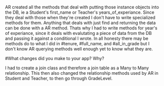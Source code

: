 <!-- Create a new github repo, complete the following deliverables, send me the link to your repo when you're done. You DO NOT have to make me a collaborator
Domain: Student-Teacher
- A Student has a first_name (string)
- A Student has a last_name (string)
- A Student has a grade_level (string), for ex: "first", "second", "third", etc...
- Student#full_name should return the first and last name of the student in one string, for ex: "Ian Grubb"
- Student#grade_level should return the student's grade level
- Student.all should return a list of all students
- Student.all_in_grade should receive an argument of a grade, ex: "first", and return all students who are in that grade
- A Teacher has a last_name (string)
- A Teacher has a grade_level (string)
- A Teacher has a years_of_experience (integer)
- Teacher#tenure should return true if a teacher has taught more than 5 years, otherwise false
You should have a completed seeds file for testing
Answer the following questions:
Which method(s) does Active Record create for you?
Which method(s) did you have to create yourself? Why?  -->



AR created all the methods that deal with putting those instance objects into the DB, ie a Student's first_name or Teacher's years_of_experiance. Since they deal with those when they're created I don't have to write specialized methods for them. Anything that deals with just find and returning the data can be done with a AR method. Thats why I had to write methods for year's of experiance, since it deals with evalutating a piece of data from the DB and passing it against a conditional I wrote. 
In all honesty there may be methods do to what I did in #tenure, #full_name, and #all_in_grade but I don't know AR querying methods well enough yet to know what they are.


#What changes did you make to your app? Why?

I had to create a join class and therefore a join table as a Many to Many relationship. This then also changed the relationship methods used by AR in Student and Teacher, to then go through GradeLevel.